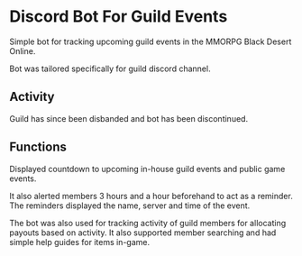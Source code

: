 # Discord Bot For Guild Events
Simple bot for tracking upcoming guild events in the MMORPG Black Desert Online.

Bot was tailored specifically for guild discord channel.

## Activity
Guild has since been disbanded and bot has been discontinued. 

## Functions
Displayed countdown to upcoming in-house guild events and public game events.

It also alerted members 3 hours and a hour beforehand to act as a reminder.
The reminders displayed the name, server and time of the event.

The bot was also used for tracking activity of guild members for allocating payouts based 
on activity. It also supported member searching and had simple help guides for items in-game.
